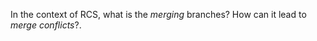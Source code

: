 <panel header=":lock: What is merging?">
<question has-input="true">

In the context of RCS, what is the _merging_ branches? How can it lead to _merge conflicts_?.

</question>
</panel>
